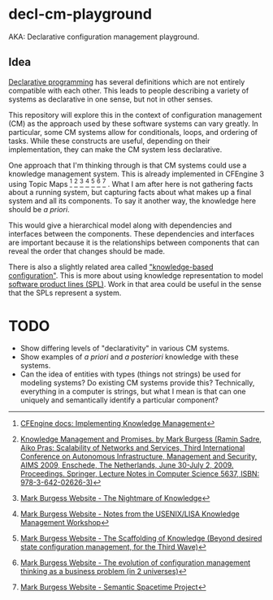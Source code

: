 # decl-cm-playground

AKA: Declarative configuration management playground.

## Idea

[Declarative programming](https://en.wikipedia.org/wiki/Declarative_programming) has several
definitions which are not entirely compatible with each other. This leads to
people describing a variety of systems as declarative in one sense, but not in
other senses.

This repository will explore this in the context of configuration management
(CM) as the approach used by these software systems can vary greatly. In
particular, some CM systems allow for conditionals, loops, and ordering of
tasks. While these constructs are useful, depending on their implementation,
they can make the CM system less declarative.

One approach that I'm thinking through is that CM systems could use a knowledge
management system. This is already implemented in CFEngine 3 using Topic Maps
[^cfengine-impl-km]
[^burgess-2009-km-and-promises]
[^burgess-2009-nightmare-of-knowledge]
[^burgess-2010-notes-usenix-lisa-km-workshop]
[^burgess-2012-scaffolding-of-knowledge]
[^burgess-2013-evo-of-cm-thinking]
[^burgess-semantic-spacetimes]
.
What I am after here is not gathering facts about a running system, but
capturing facts about what makes up a final system and all its components. To
say it another way,  the knowledge here should be *a priori*.

[^cfengine-impl-km]: [CFEngine docs: Implementing Knowledge Management](https://docs.cfengine.com/docs/archive/manuals/st-knowledge.html)

[^burgess-2009-km-and-promises]: [Knowledge Management and Promises. by Mark Burgess (Ramin Sadre, Aiko Pras: Scalability of Networks and Services, Third International Conference on Autonomous Infrastructure, Management and Security, AIMS 2009, Enschede, The Netherlands, June 30-July 2, 2009. Proceedings. Springer, Lecture Notes in Computer Science 5637, ISBN: 978-3-642-02626-3)](https://dl.ifip.org/db/conf/aims/aims2009/Burgess09.pdf)

[^burgess-2009-nightmare-of-knowledge]: [Mark Burgess Website - The Nightmare of Knowledge](https://markburgess.org/blog_dream.html)
<!--<h2>The Nightmare of Knowledge</h2> <h3>September 27 2009</h3> <a href="blog_dream.html">Read more</a>-->

[^burgess-2010-notes-usenix-lisa-km-workshop]: [Mark Burgess Website - Notes from the USENIX/LISA Knowledge Management Workshop](https://markburgess.org/blog_km.html)
<!--<h2>LISA Knowledge Management Workshop</h2> <h3>13th December 2010</h3> href="blog_km.html">Read more</a>-->

[^burgess-2012-scaffolding-of-knowledge]: [Mark Burgess Website - The Scaffolding of Knowledge (Beyond desired state configuration management, for the Third Wave)](https://markburgess.org/blog_scaffold.html)
<!--<h2>The Scaffolding of Knowledge (Beyond desired state configuration management, for the Third Wave)</h2> <h3>5th April 2012</h3> <a href="blog_scaffold.html">Read more</a> -->

[^burgess-2013-evo-of-cm-thinking]: [Mark Burgess Website - The evolution of configuration management thinking as a business problem (in 2 universes)](https://markburgess.org/blog_whyiscmknowledge.html)
<!--<h2>The evolution of configuration management thinking as a business problem (in 2 universes)</h2> <h3>13 August 2013</h3> <a href="blog_whyiscmknowledge.html">Read more</a> -->

[^burgess-semantic-spacetimes]: [Mark Burgess Website - Semantic Spacetime Project](https://markburgess.org/spacetime.html)

This would give a hierarchical model along with dependencies and interfaces between
the components. These dependencies and interfaces are important because it is
the relationships between components that can reveal the order that changes
should be made.

There is also a slightly related area called
["knowledge-based configuration"](https://en.wikipedia.org/wiki/Knowledge-based_configuration).
This is more about using knowledge representation to model
[software product lines (SPL)](https://en.wikipedia.org/wiki/Software_product_line).
Work in that area could be useful in the sense that the SPLs
represent a system.

# TODO

- Show differing levels of "declarativity" in various CM systems.
- Show examples of *a priori*  and *a posteriori* knowledge
  with these systems.
- Can the idea of entities with types (things not strings) be used for modeling
  systems? Do existing CM systems provide this? Technically, everything in a computer is
  strings, but what I mean is that can one uniquely and semantically identify a
  particular component?
